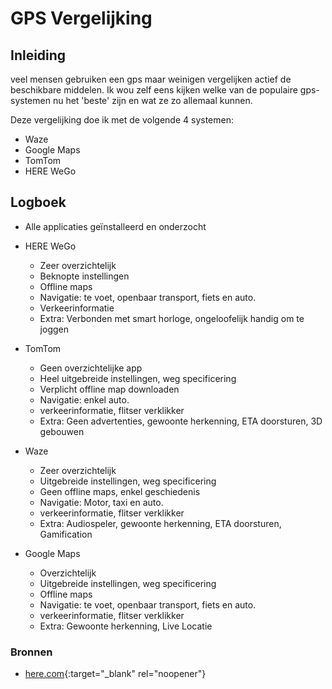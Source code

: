 # GPS Vergelijking

## Inleiding
veel mensen gebruiken een gps maar weinigen vergelijken actief de beschikbare middelen. Ik wou zelf eens kijken welke van de populaire gps-systemen nu het 'beste' zijn en wat ze zo allemaal kunnen.

Deze vergelijking doe ik met de volgende 4 systemen:
- Waze
- Google Maps
- TomTom
- HERE WeGo

## Logboek
- Alle applicaties geïnstalleerd en onderzocht
- HERE WeGo
	- Zeer overzichtelijk
	- Beknopte instellingen
	- Offline maps
	- Navigatie: te voet, openbaar transport, fiets en auto.
	- Verkeerinformatie
	- Extra: Verbonden met smart horloge, ongeloofelijk handig om te joggen
	
- TomTom
	- Geen overzichtelijke app
	- Heel uitgebreide instellingen, weg specificering
	- Verplicht offline map downloaden
	- Navigatie: enkel auto.
	- verkeerinformatie, flitser verklikker
	- Extra: Geen advertenties, gewoonte herkenning, ETA doorsturen, 3D gebouwen
	
- Waze
	- Zeer overzichtelijk
	- Uitgebreide instellingen, weg specificering
	- Geen offline maps, enkel geschiedenis
	- Navigatie: Motor, taxi en auto.
	- verkeerinformatie, flitser verklikker
	- Extra: Audiospeler, gewoonte herkenning, ETA doorsturen, Gamification
	
- Google Maps
	- Overzichtelijk
	- Uitgebreide instellingen, weg specificering
	- Offline maps
	- Navigatie: te voet, openbaar transport, fiets en auto.
	- verkeerinformatie, flitser verklikker
	- Extra: Gewoonte herkenning, Live Locatie
	
### Bronnen
- [here.com](https://here.com/products){:target="_blank" rel="noopener"}
	
	